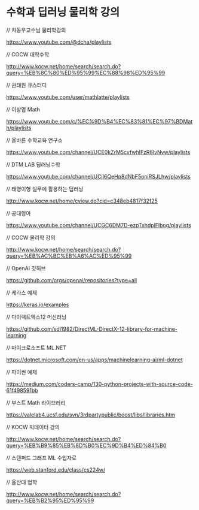 # 수학과 딥러닝 물리학 강의

// 차동우교수님 물리학강의

https://www.youtube.com/@dcha/playlists

// COCW 대학수학

http://www.kocw.net/home/search/search.do?query=%EB%8C%80%ED%95%99%EC%88%98%ED%95%99

// 권태원 큐스터디

https://www.youtube.com/user/mathlatte/playlists

// 이상엽 Math

https://www.youtube.com/c/%EC%9D%B4%EC%83%81%EC%97%BDMath/playlists

// 올바른 수학교육 연구소

https://www.youtube.com/channel/UCE0kZrM5cvfwhIFzR6lvNvw/playlists

// DTM LAB 딥러닝수학

https://www.youtube.com/channel/UCiI6QeHp8dNbF5oniRSJLhw/playlists

// 태영이형 실무에 활용하는 딥러닝

http://www.kocw.net/home/cview.do?cid=c348eb4817f32f25

// 공대형아

https://www.youtube.com/channel/UCGC6DM7D-ezpTxhdplFlbog/playlists

// COCW 물리학 강의

http://www.kocw.net/home/search/search.do?query=%EB%AC%BC%EB%A6%AC%ED%95%99

// OpenAI 깃허브

https://github.com/orgs/openai/repositories?type=all

// 케라스 예제

https://keras.io/examples

// 다이렉트엑스12 머신러닝

https://github.com/sdi1982/DirectML-DirectX-12-library-for-machine-learning

// 마이크로소프트 ML.NET

https://dotnet.microsoft.com/en-us/apps/machinelearning-ai/ml-dotnet

// 파이썬 예제

https://medium.com/coders-camp/130-python-projects-with-source-code-61f498591bb

// 부스트 Math 라이브러리

https://valelab4.ucsf.edu/svn/3rdpartypublic/boost/libs/libraries.htm

// KOCW 빅데이터 강의

http://www.kocw.net/home/search/search.do?query=%EB%B9%85%EB%8D%B0%EC%9D%B4%ED%84%B0

// 스탠퍼드 그래프 ML 수업자료

https://web.stanford.edu/class/cs224w/

// 울산대 법학

http://www.kocw.net/home/search/search.do?query=%EB%B2%95%ED%95%99

